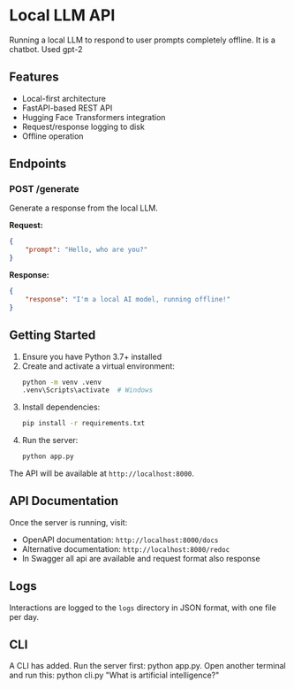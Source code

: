 # Local LLM API

Running a local LLM to respond to user prompts completely offline. It is a chatbot. Used gpt-2

## Features

- Local-first architecture
- FastAPI-based REST API
- Hugging Face Transformers integration
- Request/response logging to disk
- Offline operation

## Endpoints

### POST /generate

Generate a response from the local LLM.

**Request:**
```json
{
    "prompt": "Hello, who are you?"
}
```

**Response:**
```json
{
    "response": "I'm a local AI model, running offline!"
}
```

## Getting Started

1. Ensure you have Python 3.7+ installed
2. Create and activate a virtual environment:
   ```bash
   python -m venv .venv
   .venv\Scripts\activate  # Windows
   ```
3. Install dependencies:
   ```bash
   pip install -r requirements.txt
   ```
4. Run the server:
   ```bash
   python app.py
   ```

The API will be available at `http://localhost:8000`.

## API Documentation

Once the server is running, visit:
- OpenAPI documentation: `http://localhost:8000/docs`
- Alternative documentation: `http://localhost:8000/redoc`
- In Swagger all api are available and request format also response 
## Logs

Interactions are logged to the `logs` directory in JSON format, with one file per day.

## CLI

A CLI has added. Run the server first: python app.py. 
Open another terminal and run this:  python cli.py "What is artificial intelligence?"
